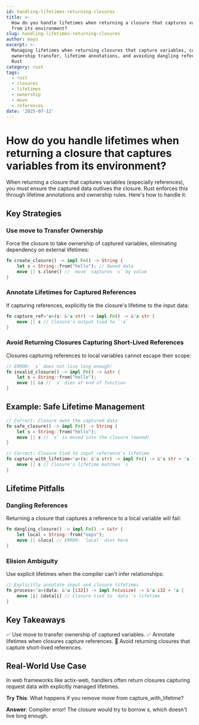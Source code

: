 ```yaml
---
id: handling-lifetimes-returning-closures
title: >-
  How do you handle lifetimes when returning a closure that captures variables
  from its environment?
slug: handling-lifetimes-returning-closures
author: mayo
excerpt: >-
  Managing lifetimes when returning closures that capture variables, covering
  ownership transfer, lifetime annotations, and avoiding dangling references in
  Rust
category: rust
tags:
  - rust
  - closures
  - lifetimes
  - ownership
  - move
  - references
date: '2025-07-12'
---
```


# How do you handle lifetimes when returning a closure that captures variables from its environment?

When returning a closure that captures variables (especially references), you must ensure the captured data outlives the closure. Rust enforces this through lifetime annotations and ownership rules. Here's how to handle it:

## Key Strategies

### Use move to Transfer Ownership

Force the closure to take ownership of captured variables, eliminating dependency on external lifetimes:

```rust
fn create_closure() -> impl Fn() -> String {
    let s = String::from("hello"); // Owned data
    move || s.clone() // `move` captures `s` by value
}
```

### Annotate Lifetimes for Captured References

If capturing references, explicitly tie the closure's lifetime to the input data:

```rust
fn capture_ref<'a>(s: &'a str) -> impl Fn() -> &'a str {
    move || s // Closure's output tied to `'a`
}
```

### Avoid Returning Closures Capturing Short-Lived References

Closures capturing references to local variables cannot escape their scope:

```rust
// ERROR: `s` does not live long enough!
fn invalid_closure() -> impl Fn() -> &str {
    let s = String::from("hello");
    move || &s // `s` dies at end of function
}
```

## Example: Safe Lifetime Management

```rust
// Correct: Closure owns the captured data
fn safe_closure() -> impl Fn() -> String {
    let s = String::from("hello");
    move || s // `s` is moved into the closure (owned)
}

// Correct: Closure tied to input reference's lifetime
fn capture_with_lifetime<'a>(s: &'a str) -> impl Fn() -> &'a str + 'a {
    move || s // Closure's lifetime matches `s`
}
```

## Lifetime Pitfalls

### Dangling References

Returning a closure that captures a reference to a local variable will fail:

```rust
fn dangling_closure() -> impl Fn() -> &str {
    let local = String::from("oops");
    move || &local // ERROR: `local` dies here
}
```

### Elision Ambiguity

Use explicit lifetimes when the compiler can't infer relationships:

```rust
// Explicitly annotate input and closure lifetimes
fn process<'a>(data: &'a [i32]) -> impl Fn(usize) -> &'a i32 + 'a {
    move |i| &data[i] // Closure tied to `data`'s lifetime
}
```

## Key Takeaways

✅ Use move to transfer ownership of captured variables.
✅ Annotate lifetimes when closures capture references.
🚫 Avoid returning closures that capture short-lived references.

## Real-World Use Case

In web frameworks like actix-web, handlers often return closures capturing request data with explicitly managed lifetimes.

**Try This**: What happens if you remove move from capture_with_lifetime?

**Answer**: Compiler error! The closure would try to borrow s, which doesn't live long enough.
